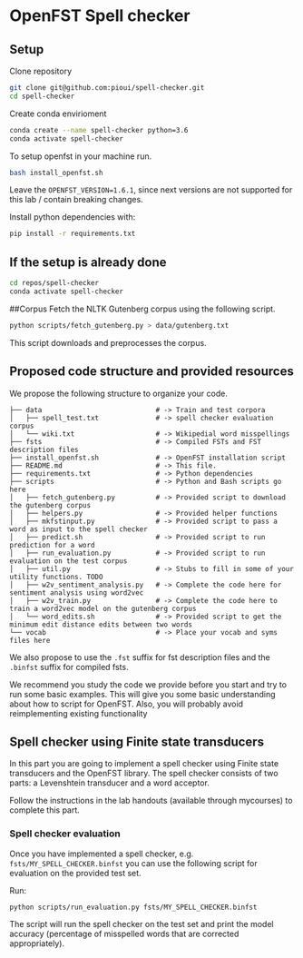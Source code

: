 # OpenFST Spell checker 

## Setup

Clone repository

```bash
git clone git@github.com:pioui/spell-checker.git
cd spell-checker
```

Create conda envirioment

```bash
conda create --name spell-checker python=3.6
conda activate spell-checker
```

To setup openfst in your machine run.

```bash
bash install_openfst.sh
```

Leave the `OPENFST_VERSION=1.6.1`, since next versions are not supported for this lab / contain breaking changes.

Install python dependencies with:

```bash
pip install -r requirements.txt
```

## If the setup is already done

```bash
cd repos/spell-checker
conda activate spell-checker
```

##Corpus 
Fetch the NLTK Gutenberg corpus using the following script.

```bash
python scripts/fetch_gutenberg.py > data/gutenberg.txt
```
This script downloads and preprocesses the corpus.

##

## Proposed code structure and provided resources

We propose the following structure to organize your code.
```
├── data                            # -> Train and test corpora
│   ├── spell_test.txt              # -> spell checker evaluation corpus
│   └── wiki.txt                    # -> Wikipedial word misspellings
├── fsts                            # -> Compiled FSTs and FST description files
├── install_openfst.sh              # -> OpenFST installation script
├── README.md                       # -> This file.
├── requirements.txt                # -> Python dependencies
├── scripts                         # -> Python and Bash scripts go here
│   ├── fetch_gutenberg.py          # -> Provided script to download the gutenberg corpus
│   ├── helpers.py                  # -> Provided helper functions
│   ├── mkfstinput.py               # -> Provided script to pass a word as input to the spell checker
│   ├── predict.sh                  # -> Provided script to run prediction for a word
│   ├── run_evaluation.py           # -> Provided script to run evaluation on the test corpus
│   ├── util.py                     # -> Stubs to fill in some of your utility functions. TODO
│   ├── w2v_sentiment_analysis.py   # -> Complete the code here for sentiment analysis using word2vec
│   ├── w2v_train.py                # -> Complete the code here to train a word2vec model on the gutenberg corpus
│   └── word_edits.sh               # -> Provided script to get the minimum edit distance edits between two words
└── vocab                           # -> Place your vocab and syms files here
```
We also propose to use the `.fst` suffix for fst description files and the `.binfst` suffix for compiled fsts.

We recommend you study the code we provide before you start and try to run some basic examples.
This will give you some basic understanding about how to script for OpenFST.
Also, you will probably avoid reimplementing existing functionality


## Spell checker using Finite state transducers

In this part you are going to implement a spell checker using Finite state transducers and the
OpenFST library. The spell checker consists of two parts: a Levenshtein transducer and a word
acceptor.

Follow the instructions in the lab handouts (available through mycourses) to complete this part.

### Spell checker evaluation

Once you have implemented a spell checker, e.g. `fsts/MY_SPELL_CHECKER.binfst` you can use the
following script for evaluation on the provided test set.

Run:

```bash
python scripts/run_evaluation.py fsts/MY_SPELL_CHECKER.binfst
```

The script will run the spell checker on the test set and print the model accuracy (percentage
of misspelled words that are corrected appropriately).

